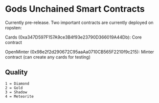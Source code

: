
# Gods Unchained Smart Contracts

Currently pre-release. Two important contracts are currently deployed on ropsten: 

Cards (0xa347D597F157A9ce3B4f93e23790D366019A44Db): Core contract

OpenMinter (0x98e2f2d290672C95aaAa0710CB565F2210f9c215): Minter contract (can create any cards for testing)


## Quality

```
1 = Diamond
2 = Gold
3 = Shadow
4 = Meteorite
```